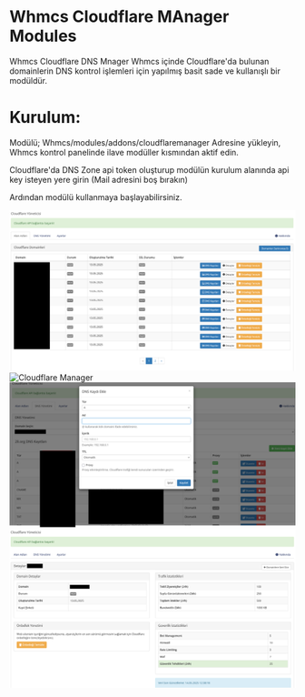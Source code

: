 # Whmcs Cloudflare MAnager Modules
Whmcs Cloudflare DNS Mnager Whmcs içinde Cloudflare'da bulunan domainlerin DNS kontrol işlemleri için yapılmış basit sade ve kullanışlı bir modüldür.

# Kurulum:
Modülü; Whmcs/modules/addons/cloudflaremanager
Adresine yükleyin, Whmcs kontrol panelinde ilave modüller kısmından aktif edin. 

Cloudflare'da DNS Zone api token oluşturup modülün kurulum alanında api key isteyen yere girin (Mail adresini boş bırakın)

Ardından modülü kullanmaya başlayabilirsiniz.


![Cloudflare Manager](https://raw.githubusercontent.com/Megabre/CloudflareManager/refs/heads/main/cfmanage.png)
![Cloudflare Manager](https://raw.githubusercontent.com/Megabre/CloudflareManager/refs/heads/main/cfmanager2.png)
![Cloudflare Manager](https://raw.githubusercontent.com/Megabre/CloudflareManager/refs/heads/main/cfmanage3.png)
![Cloudflare Manager](https://raw.githubusercontent.com/Megabre/CloudflareManager/refs/heads/main/cfmanager4.png)

